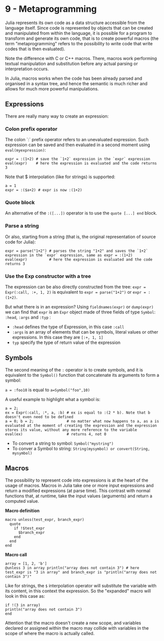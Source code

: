 # 9 - Metaprogramming

Julia represents its own code as a data structure accessible from the language itself. Since code is represented by objects that can be created and manipulated from within the language, it is possible for a program to transform and generate its own code, that is to create powerful macros \(the term "metaprogramming" refers to the possibility to write code that write codes that is then evaluated\).

Note the difference with C or C++ macros. There, macros work performing textual manipulation and substitution before any actual parsing or interpretation occurs.

In Julia, macros works when the code has been already parsed and organised in a syntax tree, and hence the semantic is much richer and allows for much more powerful manipulations.

## Expressions

There are really many way to create an expression:

### Colon prefix operator

The colon \`:\` prefix operator refers to an unevaluated expression. Such expression can be saved and then evaluated in a second moment using `eval(myexpression)`:

```text
expr = :(1+2) # save the `1+2` expression in the `expr` expression
eval(expr)    # here the expression is evaluated and the code returns 3
```

Note that $ interpolation \(like for strings\) is supported:

```text
a = 1
expr = :($a+2) # expr is now :(1+2)
```

### Quote block

An alternative of the `:([...])` operator is to use the `quote [...] end` block.

### Parse a string

Or also, starting from a string \(that is, the original representation of source code for Julia\):

```text
expr = parse("1+2") # parses the string "1+2" and saves the `1+2` expression in the `expr` expression, same as expr = :(1+2)
eval(expr)          # here the expression is evaluated and the code returns 3
```

### Use the Exp constructor with a tree

The expression can be also directly constructed from the tree: `expr = Expr(:call, :+, 1, 2)` is equivalent to `expr = parse("1+2")` or `expr = :(1+2)`.

But what there is in an expression? Using `fieldnames(expr)` or `dump(expr)` we can find that `expr` is an `Expr` object made of three fields of type `Symbol`: `:head`, `:args` and `:typ` :

* `:head` defines the type of Expression, in this case `:call`
* `:args` is an array of elements that can be symbols, literal values or other expressions. In this case they are `[:+, 1, 1]`
* `typ`   specify the type of return value of the expression

## Symbols

The second meaning of the `:` operator is to create symbols, and it is equivalent to the `Symbol()` function that concatenate its arguments to form a symbol:

`a = :foo10` is equal to `a=Symbol("foo",10)`

A useful example to highlight what a symbol is:

```text
a = 2;
ex = Expr(:call, :*, a, :b) # ex is equal to :(2 * b). Note that b doesn't even need to be defined
a = 0; b = 2;               # no matter what now happens to a, as a is evaluated at the moment of creating the expression and the expression stores its value, without any more reference to the variable
eval(ex)                    # returns 4, not 0
```

* To convert a string to symbol: `Symbol("mystring")`
* To conver a Symbol to string: `String(mysymbol) or convert(String, mysymbol)`

## Macros

The possibility to represent code into expressions is at the heart of the usage of macros. Macros in Julia take one or more input expressions and return a modified expressions \(at parse time\). This contrast with normal functions that, at runtime, take the input values \(arguments\) and return a computed value.

**Macro definition**

```text
macro unless(test_expr, branch_expr)
  quote
    if !$test_expr
      $branch_expr
    end
  end
end
```

**Macro call**

```text
array = [1, 2, 'b']
@unless 3 in array println("array does not contain 3") # here test_expr is "3 in array" and branch_expr is "println("array does not contain 3")"
```

Like for strings, the `$` interpolation operator will substitute the variable with its content, in this context the expression. So the "expanded" macro will look in this case as:

```text
if !(3 in array)
println("array does not contain 3")
end
```

Attention that the macro doesn't create a new scope, and variables declared or assigned within the macro may collide with variables in the scope of where the macro is actually called.

